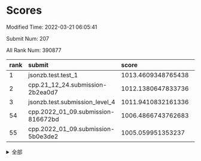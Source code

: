 # Scores

Modified Time: 2022-03-21 06:05:41

Submit Num: 207

All Rank Num: 390877

| rank |               submit               |       score        |       sigma        | pk_num |
| :--- | :--------------------------------- | :----------------- | :----------------- | :----- |
| 1    | jsonzb.test.test_1                 | 1013.4609348765438 | 0.800151177149601  | 7556   |
| 2    | cpp.21_12_24.submission-2b2ea0d7   | 1012.1380647833736 | 0.7541186595242876 | 7554   |
| 3    | jsonzb.test.submission_level_4     | 1011.9410832161336 | 0.769097123274683  | 7550   |
| 54   | cpp.2022_01_09.submission-816672bd | 1006.4866743762683 | 0.7237988575985321 | 7553   |
| 55   | cpp.2022_01_09.submission-5b0e3de2 | 1005.059951353237  | 0.7199190182485141 | 7554   |


<details>
<summary>全部</summary>

| rank |                 submit                 |       score        |       sigma        | pk_num |
| :--- | :------------------------------------- | :----------------- | :----------------- | :----- |
| 1    | jsonzb.test.test_1                     | 1013.4609348765438 | 0.800151177149601  | 7556   |
| 2    | cpp.21_12_24.submission-2b2ea0d7       | 1012.1380647833736 | 0.7541186595242876 | 7554   |
| 3    | jsonzb.test.submission_level_4         | 1011.9410832161336 | 0.769097123274683  | 7550   |
| 4    | gobigger.level_3.submission_level_3_15 | 1011.6423253021733 | 0.7769317452336565 | 7556   |
| 5    | gobigger.level_3.submission_level_3_36 | 1011.4847403465683 | 0.7624347676587135 | 7549   |
| 6    | gobigger.level_3.submission_level_3_0  | 1011.4622867090997 | 0.7594028957354888 | 7554   |
| 7    | gobigger.level_3.submission_level_3_29 | 1011.2756124836473 | 0.751300167347241  | 7558   |
| 8    | gobigger.level_3.submission_level_3_2  | 1011.2575636424065 | 0.7629496933319958 | 7556   |
| 9    | gobigger.level_3.submission_level_3_6  | 1011.180919012081  | 0.7479843022719982 | 7552   |
| 10   | gobigger.level_3.submission_level_3_43 | 1011.1492113424961 | 0.7545845418778739 | 7555   |
| 11   | gobigger.level_3.submission_level_3_26 | 1011.1465833895666 | 0.7663250789665966 | 7555   |
| 12   | gobigger.level_3.submission_level_3_3  | 1011.0989306377812 | 0.7852553860974673 | 7547   |
| 13   | gobigger.level_3.submission_level_3_46 | 1010.99286437742   | 0.7630233986046353 | 7557   |
| 14   | gobigger.level_3.submission_level_3_7  | 1010.8820461515506 | 0.7914767609668057 | 7556   |
| 15   | gobigger.level_3.submission_level_3_11 | 1010.4917743709841 | 0.7716997686173432 | 7556   |
| 16   | gobigger.level_3.submission_level_3_21 | 1010.4474602732779 | 0.7576592329036619 | 7554   |
| 17   | gobigger.level_3.submission_level_3_47 | 1010.4447767482499 | 0.7529147694308473 | 7554   |
| 18   | gobigger.level_3.submission_level_3_4  | 1010.2282888764926 | 0.7608898079605912 | 7555   |
| 19   | gobigger.level_3.submission_level_3_10 | 1010.2236127870274 | 0.7654929288199706 | 7555   |
| 20   | gobigger.level_3.submission_level_3_45 | 1010.2198947870838 | 0.7594510327122294 | 7557   |
| 21   | gobigger.level_3.submission_level_3_44 | 1010.1302645198415 | 0.7473460008134764 | 7551   |
| 22   | gobigger.level_3.submission_level_3_35 | 1010.1111022881657 | 0.7857705145477213 | 7550   |
| 23   | gobigger.level_3.submission_level_3_5  | 1010.0539526526533 | 0.7519752857210481 | 7557   |
| 24   | gobigger.level_3.submission_level_3_49 | 1009.9301078563717 | 0.7691075915991022 | 7555   |
| 25   | gobigger.level_3.submission_level_3_31 | 1009.9148331668732 | 0.7530052593568664 | 7551   |
| 26   | gobigger.level_3.submission_level_3_14 | 1009.9087281788434 | 0.7505715560199928 | 7551   |
| 27   | gobigger.level_3.submission_level_3_16 | 1009.8963774474619 | 0.7618579610572122 | 7554   |
| 28   | gobigger.level_3.submission_level_3_19 | 1009.8934696230185 | 0.7316713985152321 | 7554   |
| 29   | gobigger.level_3.submission_level_3_33 | 1009.8741511258343 | 0.7510426881885537 | 7551   |
| 30   | gobigger.level_3.submission_level_3_12 | 1009.854930977628  | 0.7498079377606723 | 7556   |
| 31   | gobigger.level_3.submission_level_3_34 | 1009.8352729553716 | 0.7563153718981733 | 7552   |
| 32   | gobigger.level_3.submission_level_3_22 | 1009.8054538719186 | 0.7603918051866914 | 7557   |
| 33   | gobigger.level_3.submission_level_3_39 | 1009.7244035322684 | 0.7368447054451004 | 7553   |
| 34   | gobigger.level_3.submission_level_3_41 | 1009.6400362500061 | 0.7504138788387652 | 7545   |
| 35   | gobigger.level_3.submission_level_3_23 | 1009.6337880306846 | 0.7451048989268474 | 7552   |
| 36   | gobigger.level_3.submission_level_3_1  | 1009.6017276821178 | 0.7361432740867725 | 7554   |
| 37   | gobigger.level_3.submission_level_3_8  | 1009.5796421732213 | 0.7764343867972007 | 7558   |
| 38   | gobigger.level_3.submission_level_3_28 | 1009.5614220269696 | 0.7350746085808127 | 7554   |
| 39   | gobigger.level_3.submission_level_3_17 | 1009.5506210618247 | 0.750188663876192  | 7554   |
| 40   | gobigger.level_3.submission_level_3_20 | 1009.5437236887943 | 0.7334957247081294 | 7554   |
| 41   | gobigger.level_3.submission_level_3_37 | 1009.461925791707  | 0.7778662619070956 | 7556   |
| 42   | gobigger.level_3.submission_level_3_27 | 1009.3362378891399 | 0.7349041351381999 | 7554   |
| 43   | gobigger.level_3.submission_level_3_40 | 1009.3160283077812 | 0.7412996224708351 | 7557   |
| 44   | gobigger.level_3.submission_level_3_42 | 1009.2984897266367 | 0.756573027650789  | 7552   |
| 45   | gobigger.level_3.submission_level_3_18 | 1009.1752279578143 | 0.7521412033784763 | 7553   |
| 46   | gobigger.level_3.submission_level_3_13 | 1009.1524630428937 | 0.7418222001836189 | 7555   |
| 47   | gobigger.level_3.submission_level_3_24 | 1009.0630392605345 | 0.7598932845044577 | 7556   |
| 48   | gobigger.level_3.submission_level_3_9  | 1008.9932109927925 | 0.7375589969796855 | 7554   |
| 49   | gobigger.level_3.submission_level_3_38 | 1008.9122132861557 | 0.7608877238409796 | 7556   |
| 50   | gobigger.level_3.submission_level_3_30 | 1008.7124016065969 | 0.7726798967060563 | 7555   |
| 51   | gobigger.level_3.submission_level_3_48 | 1008.4990460694023 | 0.7477212874410172 | 7553   |
| 52   | gobigger.level_3.submission_level_3_25 | 1008.284756377406  | 0.7486516449699239 | 7559   |
| 53   | gobigger.level_3.submission_level_3_32 | 1008.1531254375318 | 0.7322036479343453 | 7552   |
| 54   | cpp.2022_01_09.submission-816672bd     | 1006.4866743762683 | 0.7237988575985321 | 7553   |
| 55   | cpp.2022_01_09.submission-5b0e3de2     | 1005.059951353237  | 0.7199190182485141 | 7554   |
| 56   | gobigger.level_1.submission_level_1_3  | 1004.9747255286175 | 0.7163975976757716 | 7553   |
| 57   | gobigger.level_1.submission_level_1_8  | 1004.9427980423659 | 0.7212328294344138 | 7554   |
| 58   | gobigger.level_1.submission_level_1_21 | 1004.3197813415177 | 0.7263485461491874 | 7551   |
| 59   | gobigger.level_1.submission_level_1_13 | 1004.2400604377416 | 0.7159448146555119 | 7552   |
| 60   | gobigger.level_1.submission_level_1_45 | 1004.2383379685148 | 0.7210386820771132 | 7552   |
| 61   | gobigger.level_1.submission_level_1_1  | 1004.1665129257545 | 0.7150513768497644 | 7557   |
| 62   | gobigger.level_1.submission_level_1_19 | 1004.1606301775278 | 0.7163394372646676 | 7554   |
| 63   | gobigger.level_1.submission_level_1_35 | 1004.0853243095981 | 0.7287568441005968 | 7553   |
| 64   | gobigger.level_1.submission_level_1_37 | 1004.0269272562329 | 0.7357604360697579 | 7553   |
| 65   | gobigger.level_1.submission_level_1_41 | 1004.0259664340018 | 0.7296218829371542 | 7556   |
| 66   | gobigger.level_1.submission_level_1_49 | 1003.9948377296738 | 0.7040063459082455 | 7552   |
| 67   | gobigger.level_1.submission_level_1_2  | 1003.9854233885651 | 0.7103631848828511 | 7556   |
| 68   | gobigger.level_1.submission_level_1_5  | 1003.9328385716954 | 0.7130168945012738 | 7558   |
| 69   | gobigger.level_1.submission_level_1_0  | 1003.8791188951003 | 0.7168712997948024 | 7544   |
| 70   | gobigger.level_1.submission_level_1_26 | 1003.8563514015575 | 0.7163913203604962 | 7553   |
| 71   | gobigger.level_1.submission_level_1_40 | 1003.8561030290726 | 0.726844269946534  | 7551   |
| 72   | gobigger.level_1.submission_level_1_15 | 1003.8556531948034 | 0.7137331285187541 | 7552   |
| 73   | gobigger.level_1.submission_level_1_17 | 1003.7321621101927 | 0.7317523654249143 | 7555   |
| 74   | gobigger.level_1.submission_level_1_18 | 1003.6889962410272 | 0.7152995250170282 | 7546   |
| 75   | gobigger.level_1.submission_level_1_46 | 1003.6497030950266 | 0.7205448203187956 | 7552   |
| 76   | gobigger.level_1.submission_level_1_27 | 1003.5444235655409 | 0.7019346852386782 | 7557   |
| 77   | gobigger.level_1.submission_level_1_24 | 1003.4745530408185 | 0.7186726480604616 | 7554   |
| 78   | gobigger.level_1.submission_level_1_23 | 1003.4378930468462 | 0.717010013737926  | 7551   |
| 79   | gobigger.level_1.submission_level_1_11 | 1003.4299650305434 | 0.7112415145434215 | 7555   |
| 80   | gobigger.level_1.submission_level_1_34 | 1003.3813459149715 | 0.709039373918694  | 7548   |
| 81   | gobigger.level_1.submission_level_1_42 | 1003.2709583236802 | 0.7144968636386478 | 7549   |
| 82   | gobigger.level_1.submission_level_1_43 | 1003.2644037188882 | 0.7061179299234956 | 7553   |
| 83   | gobigger.level_1.submission_level_1_4  | 1003.2641453779042 | 0.7206319879020551 | 7558   |
| 84   | gobigger.level_1.submission_level_1_33 | 1003.1666679207372 | 0.7137566535017709 | 7551   |
| 85   | gobigger.level_1.submission_level_1_38 | 1003.1426385265984 | 0.718408781267103  | 7553   |
| 86   | gobigger.level_1.submission_level_1_36 | 1003.1260847670504 | 0.7253705884874938 | 7553   |
| 87   | gobigger.level_1.submission_level_1_9  | 1003.1167957760091 | 0.723991168843277  | 7556   |
| 88   | gobigger.level_1.submission_level_1_20 | 1003.0807481894409 | 0.7096275658933998 | 7553   |
| 89   | gobigger.level_1.submission_level_1_25 | 1003.0378958573583 | 0.7212777343027863 | 7556   |
| 90   | gobigger.level_1.submission_level_1_30 | 1002.8909118184032 | 0.7213409581280412 | 7559   |
| 91   | gobigger.level_1.submission_level_1_32 | 1002.8697598210383 | 0.714397782939202  | 7549   |
| 92   | gobigger.level_1.submission_level_1_31 | 1002.8249118242102 | 0.7219103543008799 | 7556   |
| 93   | gobigger.level_1.submission_level_1_22 | 1002.823448966148  | 0.7132051724288574 | 7555   |
| 94   | gobigger.level_1.submission_level_1_47 | 1002.7583512612107 | 0.720355512747075  | 7550   |
| 95   | gobigger.level_1.submission_level_1_14 | 1002.7025841220816 | 0.7200503561024977 | 7560   |
| 96   | gobigger.level_1.submission_level_1_28 | 1002.637840766953  | 0.7257205164942251 | 7555   |
| 97   | gobigger.level_1.submission_level_1_29 | 1002.6235782344135 | 0.7164784886128821 | 7558   |
| 98   | gobigger.level_1.submission_level_1_16 | 1002.6103395507059 | 0.7029921353952195 | 7545   |
| 99   | gobigger.level_1.submission_level_1_48 | 1002.5864464045907 | 0.7116805504022429 | 7553   |
| 100  | gobigger.level_1.submission_level_1_10 | 1002.4952267243534 | 0.7139017382173829 | 7551   |
| 101  | gobigger.level_1.submission_level_1_12 | 1002.4591795424662 | 0.7132999277295734 | 7553   |
| 102  | gobigger.level_1.submission_level_1_44 | 1002.3914342896221 | 0.7109846741152368 | 7557   |
| 103  | gobigger.level_1.submission_level_1_7  | 1002.3077443108568 | 0.7131407994889774 | 7551   |
| 104  | gobigger.level_1.submission_level_1_6  | 1002.2567181286981 | 0.7171473736722209 | 7554   |
| 105  | gobigger.level_1.submission_level_1_39 | 1001.9906234274749 | 0.7090949223423735 | 7551   |
| 106  | gobigger.random.submission_random_34   | 997.2408256876184  | 0.7109361209421022 | 7552   |
| 107  | gobigger.random.submission_random_19   | 997.0127085148231  | 0.7140029857129153 | 7556   |
| 108  | gobigger.random.submission_random_30   | 996.9090121683985  | 0.7030034333949695 | 7554   |
| 109  | gobigger.random.submission_random_1    | 996.8494413993953  | 0.7158760277690428 | 7554   |
| 110  | gobigger.random.submission_random_45   | 996.7760240696449  | 0.7173510384747853 | 7542   |
| 111  | gobigger.random.submission_random_28   | 996.6520268638419  | 0.7142797756108136 | 7556   |
| 112  | gobigger.random.submission_random_3    | 996.5392297262076  | 0.7051120930708669 | 7551   |
| 113  | gobigger.random.submission_random_22   | 996.5135687789993  | 0.7013473498022992 | 7553   |
| 114  | gobigger.random.submission_random_13   | 996.5020004073419  | 0.7013304576272835 | 7551   |
| 115  | gobigger.random.submission_random_7    | 996.497756658449   | 0.7192549019863831 | 7555   |
| 116  | gobigger.random.submission_random_48   | 996.4924411261468  | 0.7116453371228245 | 7554   |
| 117  | gobigger.random.submission_random_18   | 996.3910978803472  | 0.7293254090696099 | 7549   |
| 118  | gobigger.random.submission_random_16   | 996.3157725477606  | 0.701806420116431  | 7555   |
| 119  | gobigger.random.submission_random_33   | 996.2159577823531  | 0.7123242243653083 | 7552   |
| 120  | gobigger.random.submission_random_47   | 996.087324798291   | 0.7149679956715913 | 7549   |
| 121  | gobigger.random.submission_random_44   | 996.0847412884369  | 0.698231957640801  | 7550   |
| 122  | gobigger.random.submission_random_12   | 996.081916082931   | 0.7134164339296402 | 7551   |
| 123  | gobigger.random.submission_random_37   | 996.0651366610492  | 0.7026676860954497 | 7555   |
| 124  | gobigger.random.submission_random_20   | 996.0316626358778  | 0.7048604165707862 | 7552   |
| 125  | gobigger.random.submission_random_38   | 996.0214261274944  | 0.6956601021371027 | 7553   |
| 126  | gobigger.random.submission_random_21   | 995.9982268706871  | 0.7243350698375448 | 7552   |
| 127  | gobigger.random.submission_random_31   | 995.9645104820629  | 0.7043534279000025 | 7554   |
| 128  | gobigger.random.submission_random_17   | 995.9116769081535  | 0.6993447498324961 | 7556   |
| 129  | gobigger.random.submission_random_49   | 995.8947760312903  | 0.713431736421105  | 7555   |
| 130  | gobigger.random.submission_random_25   | 995.8678368956799  | 0.7088704484565865 | 7556   |
| 131  | gobigger.random.submission_random_42   | 995.8661945573521  | 0.7227794890714498 | 7551   |
| 132  | gobigger.random.submission_random_14   | 995.8595373904559  | 0.7144697718149959 | 7555   |
| 133  | gobigger.random.submission_random_36   | 995.8548927657928  | 0.7163714868582547 | 7550   |
| 134  | gobigger.random.submission_random_26   | 995.8232169309122  | 0.7142730074787136 | 7553   |
| 135  | gobigger.random.submission_random_39   | 995.8007338708982  | 0.7131736672035808 | 7549   |
| 136  | gobigger.random.submission_random_24   | 995.7495818502498  | 0.7073011969826192 | 7554   |
| 137  | gobigger.random.submission_random_2    | 995.7242770713129  | 0.7172086926069968 | 7553   |
| 138  | gobigger.random.submission_random_10   | 995.6383799277866  | 0.7102917345959106 | 7555   |
| 139  | gobigger.random.submission_random_41   | 995.6175231273074  | 0.7094688668220899 | 7549   |
| 140  | gobigger.random.submission_random_43   | 995.6126449888226  | 0.7112795872311495 | 7555   |
| 141  | gobigger.random.submission_random_23   | 995.5438625536711  | 0.731385304457029  | 7549   |
| 142  | gobigger.random.submission_random_15   | 995.5320697431997  | 0.7136718949995613 | 7555   |
| 143  | gobigger.random.submission_random_35   | 995.5214212662407  | 0.7206623981689688 | 7555   |
| 144  | gobigger.random.submission_random_9    | 995.4701909310088  | 0.7230942186206021 | 7550   |
| 145  | gobigger.random.submission_random_46   | 995.4360418610096  | 0.7141539658378238 | 7557   |
| 146  | gobigger.random.submission_random_32   | 995.429951394661   | 0.7165323795574083 | 7551   |
| 147  | gobigger.random.submission_random_6    | 995.4195935072745  | 0.7070348699418703 | 7552   |
| 148  | gobigger.random.submission_random_40   | 995.3929112839189  | 0.7134384589929005 | 7555   |
| 149  | gobigger.random.submission_random_0    | 995.3708902993321  | 0.7287711629323372 | 7555   |
| 150  | gobigger.random.submission_random_27   | 995.3374695490281  | 0.7050149705950676 | 7558   |
| 151  | gobigger.random.submission_random_11   | 995.2612481176101  | 0.7092886705405275 | 7554   |
| 152  | gobigger.random.submission_random_8    | 995.2406818633369  | 0.7272559145179042 | 7550   |
| 153  | gobigger.random.submission_random_4    | 995.1541838829797  | 0.7196920535002482 | 7551   |
| 154  | gobigger.random.submission_random_5    | 994.949753754113   | 0.7092419097273605 | 7549   |
| 155  | gobigger.level_2.submission_level_2_5  | 994.5028980487837  | 0.7197352855629296 | 7552   |
| 156  | gobigger.random.submission_random_29   | 994.4616728553012  | 0.7361134136601265 | 7548   |
| 157  | gobigger.level_2.submission_level_2_44 | 994.3647538370662  | 0.7485980708784596 | 7557   |
| 158  | gobigger.level_2.submission_level_2_37 | 993.9178099714886  | 0.7212539894432453 | 7553   |
| 159  | gobigger.level_2.submission_level_2_28 | 993.5672491287781  | 0.7360134576085261 | 7551   |
| 160  | gobigger.level_2.submission_level_2_32 | 993.4529370737008  | 0.718795411393101  | 7556   |
| 161  | gobigger.level_2.submission_level_2_14 | 993.3479219947734  | 0.7504041357179595 | 7556   |
| 162  | gobigger.level_2.submission_level_2_13 | 993.2710681753026  | 0.7409422598919946 | 7554   |
| 163  | gobigger.level_2.submission_level_2_1  | 993.2116496899602  | 0.7356194161547999 | 7558   |
| 164  | gobigger.level_2.submission_level_2_18 | 993.0708369630053  | 0.7288578840107764 | 7553   |
| 165  | gobigger.level_2.submission_level_2_10 | 992.9481483951766  | 0.7402060696173925 | 7552   |
| 166  | gobigger.level_2.submission_level_2_38 | 992.8933507525936  | 0.7409578555580425 | 7554   |
| 167  | gobigger.level_2.submission_level_2_27 | 992.8368739390513  | 0.7424066178594678 | 7554   |
| 168  | gobigger.level_2.submission_level_2_0  | 992.747281520556   | 0.7356833325078389 | 7552   |
| 169  | gobigger.level_2.submission_level_2_20 | 992.6987426243345  | 0.7360423979905865 | 7550   |
| 170  | gobigger.level_2.submission_level_2_30 | 992.6553248317241  | 0.7251220534855238 | 7555   |
| 171  | gobigger.level_2.submission_level_2_45 | 992.5238931296228  | 0.7238782090461643 | 7556   |
| 172  | gobigger.level_2.submission_level_2_42 | 992.4482242858218  | 0.7420503799918865 | 7561   |
| 173  | gobigger.level_2.submission_level_2_49 | 992.4162947897036  | 0.7446565162668569 | 7553   |
| 174  | gobigger.level_2.submission_level_2_24 | 992.3524083170322  | 0.7373202564691789 | 7553   |
| 175  | gobigger.level_2.submission_level_2_34 | 992.3033832341526  | 0.7461976732560253 | 7551   |
| 176  | gobigger.level_2.submission_level_2_39 | 992.2022451683121  | 0.7446459745746432 | 7553   |
| 177  | gobigger.level_2.submission_level_2_33 | 992.1325231846326  | 0.7441180024512434 | 7552   |
| 178  | gobigger.level_2.submission_level_2_40 | 992.0967079926927  | 0.7360286175647901 | 7555   |
| 179  | gobigger.level_2.submission_level_2_22 | 992.0680762627969  | 0.757867100153802  | 7553   |
| 180  | gobigger.level_2.submission_level_2_17 | 991.9704251559341  | 0.7627891406081502 | 7555   |
| 181  | gobigger.level_2.submission_level_2_26 | 991.9664487701591  | 0.7267430512264209 | 7549   |
| 182  | gobigger.level_2.submission_level_2_19 | 991.9610662645722  | 0.7602412063744247 | 7549   |
| 183  | gobigger.level_2.submission_level_2_16 | 991.843485304573   | 0.7496556596113909 | 7551   |
| 184  | gobigger.level_2.submission_level_2_7  | 991.7916956793999  | 0.7385228401103165 | 7555   |
| 185  | gobigger.level_2.submission_level_2_6  | 991.7304154726835  | 0.7422607754715896 | 7552   |
| 186  | gobigger.level_2.submission_level_2_8  | 991.7275685758935  | 0.7469020485591861 | 7554   |
| 187  | gobigger.level_2.submission_level_2_29 | 991.6574177860956  | 0.7405468101433006 | 7553   |
| 188  | gobigger.level_2.submission_level_2_47 | 991.6213164665056  | 0.7605938013850263 | 7551   |
| 189  | gobigger.level_2.submission_level_2_46 | 991.5632632894417  | 0.7550591542279894 | 7557   |
| 190  | gobigger.level_2.submission_level_2_2  | 991.5515987763312  | 0.7439400615113158 | 7557   |
| 191  | gobigger.level_2.submission_level_2_9  | 991.4561255494807  | 0.7579780582037693 | 7549   |
| 192  | gobigger.level_2.submission_level_2_3  | 991.4339433464685  | 0.7547990049926413 | 7554   |
| 193  | gobigger.level_2.submission_level_2_23 | 991.4258028764565  | 0.7712767611649419 | 7549   |
| 194  | gobigger.level_2.submission_level_2_11 | 991.4220795886121  | 0.7656889943587577 | 7551   |
| 195  | gobigger.level_2.submission_level_2_21 | 991.3553073398745  | 0.7560672408517835 | 7552   |
| 196  | gobigger.level_2.submission_level_2_35 | 991.3211005337151  | 0.7563447969036537 | 7553   |
| 197  | gobigger.level_2.submission_level_2_4  | 991.2417879445254  | 0.7678626335234956 | 7551   |
| 198  | gobigger.level_2.submission_level_2_43 | 991.216622719634   | 0.7577979925076697 | 7556   |
| 199  | gobigger.level_2.submission_level_2_15 | 991.1983471293308  | 0.7544756795060454 | 7548   |
| 200  | gobigger.level_2.submission_level_2_25 | 991.1869871725638  | 0.7749354601472398 | 7550   |
| 201  | gobigger.level_2.submission_level_2_48 | 991.1527018969297  | 0.7545069767231465 | 7554   |
| 202  | gobigger.level_2.submission_level_2_31 | 991.1460243662203  | 0.7705686554283769 | 7554   |
| 203  | gobigger.level_2.submission_level_2_41 | 990.6772114399724  | 0.7662014090230721 | 7548   |
| 204  | gobigger.level_2.submission_level_2_36 | 990.3088698091691  | 0.7570156884817146 | 7549   |
| 205  | gobigger.level_2.submission_level_2_12 | 990.0727175421946  | 0.7613379261292591 | 7553   |
| 206  | gobigger.none.submission_none_1        | 974.7782360956015  | 1.689208061332007  | 7554   |
| 207  | gobigger.none.submission_none_0        | 974.7214983368726  | 1.4958509901972556 | 7553   |

</details>